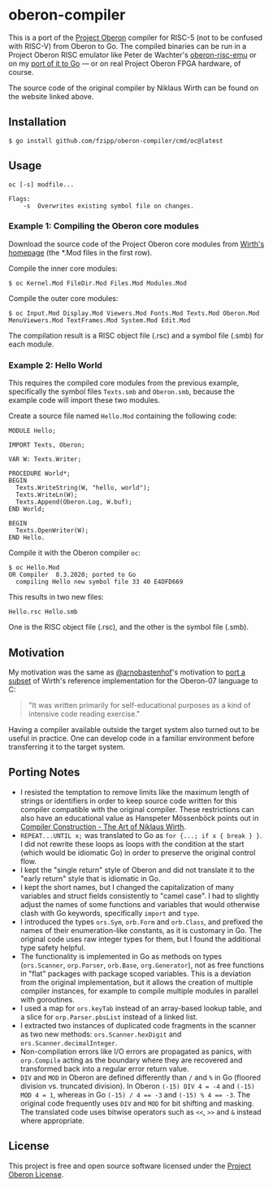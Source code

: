 # oberon-compiler

This is a port of the
[Project Oberon](https://people.inf.ethz.ch/wirth/ProjectOberon/index.html)
compiler for RISC-5 (not to be confused with RISC-V) from Oberon to Go.
The compiled binaries can be run  in a Project Oberon RISC emulator like
Peter de Wachter's [oberon-risc-emu](https://github.com/pdewacht/oberon-risc-emu)
or on my [port of it to Go](https://github.com/fzipp/oberon) —
or on real Project Oberon FPGA hardware, of course.

The source code of the original compiler by Niklaus Wirth can be found on
the website linked above.

## Installation

```
$ go install github.com/fzipp/oberon-compiler/cmd/oc@latest
```

## Usage
```
oc [-s] modfile...

Flags:
    -s  Overwrites existing symbol file on changes.
```

### Example 1: Compiling the Oberon core modules

Download the source code of the Project Oberon core modules from
[Wirth's homepage](https://people.inf.ethz.ch/wirth/ProjectOberon/index.html)
(the *.Mod files  in the  first row).

Compile the inner core modules:

```
$ oc Kernel.Mod FileDir.Mod Files.Mod Modules.Mod
```

Compile the outer core modules:

```
$ oc Input.Mod Display.Mod Viewers.Mod Fonts.Mod Texts.Mod Oberon.Mod MenuViewers.Mod TextFrames.Mod System.Mod Edit.Mod
```

The compilation result is a RISC object file (.rsc) and a symbol file (.smb)
for each module.

### Example 2: Hello World

This requires the compiled core modules from the previous example, specifically
the symbol files `Texts.smb` and `Oberon.smb`, because the example code will
import these two modules.

Create a source file named `Hello.Mod` containing the following code:

```
MODULE Hello;

IMPORT Texts, Oberon;

VAR W: Texts.Writer;

PROCEDURE World*;
BEGIN
  Texts.WriteString(W, "hello, world");
  Texts.WriteLn(W);
  Texts.Append(Oberon.Log, W.buf);
END World;

BEGIN
  Texts.OpenWriter(W);
END Hello.
```

Compile it with the Oberon compiler `oc`:

```
$ oc Hello.Mod
OR Compiler  8.3.2020; ported to Go
  compiling Hello new symbol file 33 40 E4DFD669
```

This results in two new files:

```
Hello.rsc Hello.smb
```

One is the RISC object file (.rsc), and the other is the symbol file (.smb).

## Motivation

My motivation was the same as
<a href="https://github.com/arnobastenhof">@arnobastenhof</a>'s motivation to
[port a subset](https://github.com/arnobastenhof/oberon) of Wirth's
reference implementation for the Oberon-07 language to C:

> "It was written primarily for self-educational purposes as a kind of
> intensive code reading exercise."

Having a compiler available outside the target system also turned out to be
useful in practice. One can develop code in a familiar environment before
transferring it to the target system.

## Porting Notes

- I resisted the temptation to remove limits like the maximum
  length of strings or identifiers in order to keep source code 
  written for this compiler compatible with the original compiler.
  These restrictions can also have an educational value as Hanspeter
  Mössenböck points out in
  [Compiler Construction - The Art of Niklaus Wirth](ftp://ftp.ssw.uni-linz.ac.at/pub/Papers/Moe00b.pdf).
- `REPEAT...UNTIL x;` was translated to Go as `for {...; if x { break } }`.
  I did not rewrite these loops as loops with the condition at the start
  (which would be idiomatic Go) in order to preserve the original
  control flow.
- I kept the "single return" style of Oberon and did not translate it to the
  "early return" style that is idiomatic in Go.
- I kept the short names, but I changed the capitalization of many variables
  and struct fields consistently to "camel case". I had to slightly adjust the
  names of some functions and variables that would otherwise clash with Go
  keywords, specifically `import` and `type`.
- I introduced the types `ors.Sym`, `orb.Form` and `orb.Class`, and prefixed
  the names of their enumeration-like constants, as it is customary in Go.
  The original code uses raw integer types for them, but I found the additional 
  type safety helpful.
- The functionality is implemented in Go as methods on types (`ors.Scanner`,
  `orp.Parser`, `orb.Base`, `org.Generator`), not as free functions in
  "flat" packages with package scoped variables. This is a deviation from the
  original implementation, but it allows the creation of multiple compiler
  instances, for example to compile multiple modules in parallel with
  goroutines.
- I used a map for `ors.keyTab` instead of an array-based lookup table, and a
  slice for `orp.Parser.pbsList` instead of a linked list.
- I extracted two instances of duplicated code fragments in the scanner
  as two new methods: `ors.Scanner.hexDigit` and `ors.Scanner.decimalInteger`.
- Non-compilation errors like I/O errors are propagated as panics,
  with `orp.Compile` acting as the boundary where they are recovered
  and transformed back into a regular error return value.
- `DIV` and `MOD` in Oberon are defined differently than `/` and `%` in Go
  (floored division vs. truncated division). In Oberon `(-15) DIV 4 = -4` and
  `(-15) MOD 4 = 1`, whereas in Go `(-15) / 4 == -3` and `(-15) % 4 == -3`.
  The original code frequently uses `DIV` and `MOD` for bit shifting and
  masking. The translated code uses bitwise operators such as `<<`, `>>`
  and `&` instead where appropriate.

## License

This project is free and open source software licensed under the
[Project Oberon License](LICENSE).

